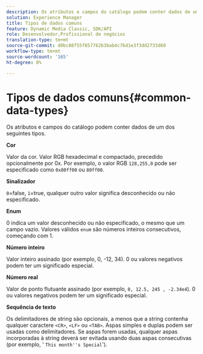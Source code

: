 ```yaml
---
description: Os atributos e campos do catálogo podem conter dados de um dos seguintes tipos.
solution: Experience Manager
title: Tipos de dados comuns
feature: Dynamic Media Classic, SDK/API
role: Desenvolvedor,Profissional de negócios
translation-type: tm+mt
source-git-commit: d0bc88f55f857762b3bab4c76d1e3f3dd2733d60
workflow-type: tm+mt
source-wordcount: '165'
ht-degree: 0%

---
```



# Tipos de dados comuns{#common-data-types}

Os atributos e campos do catálogo podem conter dados de um dos seguintes tipos.

**Cor**

Valor da cor. Valor RGB hexadecimal e compactado, precedido opcionalmente por 0x. Por exemplo, o valor RGB `128,255,0` pode ser especificado como `0x80ff00` ou `80ff00`.

**Sinalizador**

`0`=false,  `1`=true, qualquer outro valor significa desconhecido ou não especificado.

**Enum**

0 indica um valor desconhecido ou não especificado, o mesmo que um campo vazio. Valores válidos `enum` são números inteiros consecutivos, começando com 1.

**Número inteiro**

Valor inteiro assinado (por exemplo, 0, -12, 34). 0 ou valores negativos podem ter um significado especial.

**Número real**

Valor de ponto flutuante assinado (por exemplo, `0, 12.5, 245 , -2.34e4`). 0 ou valores negativos podem ter um significado especial.

**Sequência de texto**

Os delimitadores de string são opcionais, a menos que a string contenha qualquer caractere `<CR>`, `<LF>` ou `<TAB>`. Aspas simples e duplas podem ser usadas como delimitadores. Se aspas forem usadas, qualquer aspas incorporadas à string deverá ser evitada usando duas aspas consecutivas (por exemplo, &#39; `This month''s Special`&#39;).
